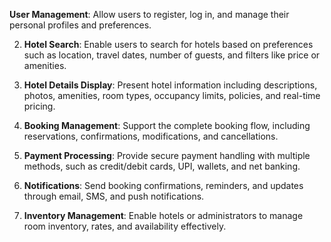 
**User Management**: Allow users to register, log in, and manage their personal profiles and preferences.

2. **Hotel Search**: Enable users to search for hotels based on preferences such as location, travel dates, number of guests, and filters like price or amenities.

3. **Hotel Details Display**: Present hotel information including descriptions, photos, amenities, room types, occupancy limits, policies, and real-time pricing.

4. **Booking Management**: Support the complete booking flow, including reservations, confirmations, modifications, and cancellations.

5. **Payment Processing**: Provide secure payment handling with multiple methods, such as credit/debit cards, UPI, wallets, and net banking.

6. **Notifications**: Send booking confirmations, reminders, and updates through email, SMS, and push notifications.

7. **Inventory Management**: Enable hotels or administrators to manage room inventory, rates, and availability effectively.